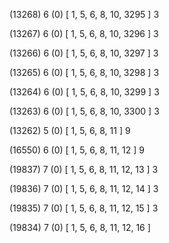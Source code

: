 (13268) 6 (0) [ 1, 5, 6, 8, 10, 3295 ] 3 


(13267) 6 (0) [ 1, 5, 6, 8, 10, 3296 ] 3 


(13266) 6 (0) [ 1, 5, 6, 8, 10, 3297 ] 3 


(13265) 6 (0) [ 1, 5, 6, 8, 10, 3298 ] 3 


(13264) 6 (0) [ 1, 5, 6, 8, 10, 3299 ] 3 


(13263) 6 (0) [ 1, 5, 6, 8, 10, 3300 ] 3 


(13262) 5 (0) [ 1, 5, 6, 8, 11 ] 9 


(16550) 6 (0) [ 1, 5, 6, 8, 11, 12 ] 9 


(19837) 7 (0) [ 1, 5, 6, 8, 11, 12, 13 ] 3 


(19836) 7 (0) [ 1, 5, 6, 8, 11, 12, 14 ] 3 


(19835) 7 (0) [ 1, 5, 6, 8, 11, 12, 15 ] 3 


(19834) 7 (0) [ 1, 5, 6, 8, 11, 12, 16 ]  

